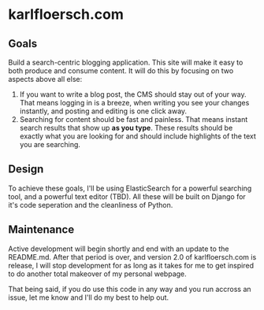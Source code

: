 # karlfloersch.com
## Goals
Build a search-centric blogging application. This site will make it easy to both produce and consume content. It will do this by focusing on two aspects above all else:

  1. If you want to write a blog post, the CMS should stay out of your way. That means logging in is a breeze, when writing you see your changes instantly, and posting and editing is one click away.
  2. Searching for content should be fast and painless. That means instant search results that show up **as you type**. These results should be exactly what you are looking for and should include highlights of the text you are searching.

## Design
To achieve these goals, I'll be using ElasticSearch for a powerful searching tool, and a powerful text editor (TBD). All these will be built on Django for it's code seperation and the cleanliness of Python.

## Maintenance
Active development will begin shortly and end with an update to the README.md. After that period is over, and version 2.0 of karlfloersch.com is release, I will stop development for as long as it takes for me to get inspired to do another total makeover of my personal webpage.

That being said, if you do use this code in any way and you run accross an issue, let me know and I'll do my best to help out.
